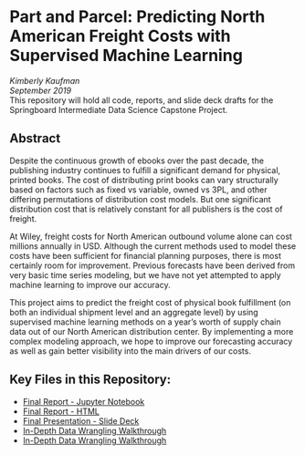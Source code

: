 # Part and Parcel: Predicting North American Freight Costs with Supervised Machine Learning
*Kimberly Kaufman*  
*September 2019*   
This repository will hold all code, reports, and slide deck drafts for the Springboard Intermediate Data Science Capstone Project.

## Abstract
Despite the continuous growth of ebooks over the past decade, the publishing industry continues to fulfill a significant demand for physical, printed books. The cost of distributing print books can vary structurally based on factors such as fixed vs variable, owned vs 3PL, and other differing permutations of distribution cost models. But one significant distribution cost that is relatively constant for all publishers is the cost of freight.

At Wiley, freight costs for North American outbound volume alone can cost millions annually in USD. Although the current methods used to model these costs have been sufficient for financial planning purposes, there is most certainly room for improvement. Previous forecasts have been derived from very basic time series modeling, but we have not yet attempted to apply machine learning to improve our accuracy.

This project aims to predict the freight cost of physical book fulfillment (on both an individual shipment level and an aggregate level) by using supervised machine learning methods on a year’s worth of supply chain data out of our North American distribution center. By implementing a more complex modeling approach, we hope to improve our forecasting accuracy as well as gain better visibility into the main drivers of our costs.

## Key Files in this Repository:

+ <a href="https://github.com/kaufkauf/Capstone-Project-Intermediate/blob/master/CapstoneProjectv3%20-%20Final%20Report.ipynb">Final Report - Jupyter Notebook</a>
+ <a href="https://github.com/kaufkauf/Capstone-Project-Intermediate/blob/master/CapstoneProjectv3%20-%20Final%20Report.html">Final Report - HTML</a>
+ <a href="https://github.com/kaufkauf/Capstone-Project-Intermediate/blob/master/CapstoneProjectv3%20-%20Final%20Presentation.pptx">Final Presentation - Slide Deck</a>
+ <a href="https://github.com/kaufkauf/Capstone-Project-Intermediate/blob/master/CapstoneProjectv3%20-%20Data%20Wrangling.ipynb">In-Depth Data Wrangling Walkthrough</a>
+ <a href="https://github.com/kaufkauf/Capstone-Project-Intermediate/blob/master/CapstoneProjectv3%20-%20Data%20Wrangling.ipynb">In-Depth Data Wrangling Walkthrough</a>
